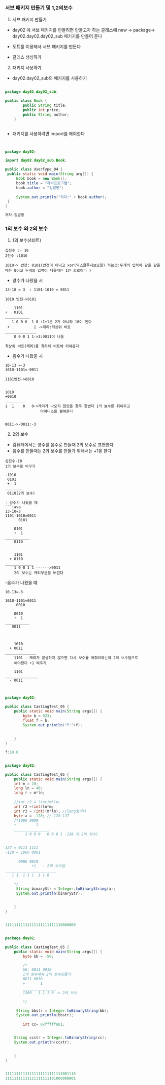 ### 서브 패키지 만들기 및 1,2의보수
1. 서브 패키지 만들기
- day02 에 서브 패키지를 만들려면
만들고자 하는 클래스에 new -> package-> day02.day02.day02_sub 패키지를 만들어 준다

- 도트를 이용해서 서브 패키지를 만든다
- 클래스 생성하기 

2. 패키지 사용하기 


- day02.day02_sub의 패키지를 사용하기

```java

package day02.day02_sub;

public class Book {
		public String title;
		public int price;
		public String author;
	}



```
- 패키지를 사용하려면 import를 해야한다
```java


package day02;

import day02.day02_sub.Book;

public class UserType_04 {
 public static void main(String arg[]) {
	 Book book = new Book();
	 book.title = "자바프로그램";
	 book.author = "김말똥";
	 
	 System.out.println("저자:" + book.author);
 }
}

```

```java
저자:김말똥
```


### 1의 보수 와 2의 보수


1. 1의 보수(4비트)

```
십진수 :- 10
2진수 :1010

1010-> 반전: 0101(반전이 아니고 xor(익스클루시브오알) 하는것:두개의 입력이 같을 같을때는 0이고 두개의 입력이 다를때는 1인 회로이다 )

```

- 양수가 나왔을 시 
```
13-10 = 3  : 1101-1010 = 0011

1010 반전->0101

    1101
+   0101
___________
   1 0 0 0  1 0 :1+1은 2가 아니라 10이 된다
 +           1 ->캐리:최상위 비트
______________
    0 0 0 1 1->3:0011이 나옴

최상위 비트(캐리)를 최하위 비트에 더해준다
```

- 음수가 나왔을 시
```
10-13 =-3
1010-1101=-0011

1101반전->0010


1010
+0010
_________
1  1    0   0->캐리가 나오지 않았을 경우 한번더 1의 보수를 취해주고 
                마이너스를 붙여준다


0011->-0011:-3

```

2. 2의 보수

- 컴퓨터에서는 양수를 음수로 만들때 2의 보수로 표현한다
- 음수를 만들때는 2의 보수를 만들기 위해서는 +1을 한다 

```
십진수-10
1의 보수로 바꾸기 

-1010
 0101
 +  1
________
 0110(2의 보수)

- 양수가 나왔을 때
```java
13-10=3
1101-1010=0011
      0101  

    0101
    +  1
___________
    0110


    1101
  + 0110
_____________
    1 0 0 1 1 ------>0011
    2의 보수는 캐리부분을 버린다
```

-음수가 나왔을 때

```
10-13=-3

1010-1101=0011
     0010
    
    0010
    +  1
___________
   0011



    1010
  + 0011
______________
    1101 - 캐리가 발생하지 않으면 다시 보수를 해줘야하는데 2의 보수법으로
    써야한다 +1 해주기

    1101
_______________
  - 0011


```



```java

package day02;

public class CastingTest_05 {
	public static void main(String args[]) {
		byte b = 023;
		float f = b;
		System.out.println("f:"+f);
		
	
	}
}

```
```java
f:19.0

```

```java

package day02;

public class CastingTest_05 {
	public static void main(String args[]) {
	int m = 20;
	long ln = 40;
	long r = m*ln;
	
	//int r2 = (int)m*ln;
    int r2 =(int)ln*m;
	int r3 = (int)(m*ln); //long형이다 
	byte a = -128; //-128~127
    /*1000 0000
    +         1
    ________________
         1 0 0 0   0 0 0 1 -128 의 2의 보수)

  
127 = 0111 1111
-128 = 1000 0001
______________________
      0000 0010
            +1   - 2의 보수법
_______________________
   1 1  1 1 1  1 1 0

	*/
	 String binaryStr = Integer.toBinaryString(a);
	 System.out.println(binaryStr);
		
	
	}
}



```
```java
11111111111111111111111110000000
```

```java

package day02;

public class CastingTest_05 {
	public static void main(String args[]) {
		byte bb = -50;

        /*
        50: 0011 0010
        1의 보수에서 2의 보수만들기 
        0011 0010
        +       1
        _______________
        1100   1 1 1 0 -> 2의 보수

        */

	 String bbstr = Integer.toBinaryString(bb);
	 System.out.println(bbstr);
	 
	 	int cc= 0xfffffa01;


	String ccstr = Integer.toBinaryString(cc);
	System.out.println(ccstr);
		 
	
	}
}


```
```java

11111111111111111111111111001110
11111111111111111111101000000001
```












